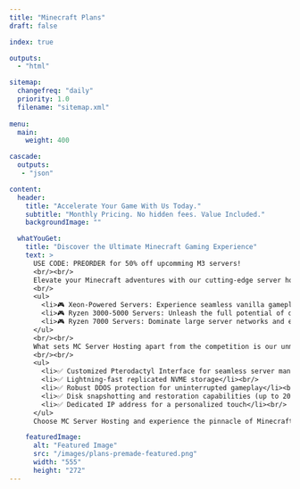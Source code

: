 ```yaml
---
title: "Minecraft Plans"
draft: false

index: true

outputs:
  - "html"

sitemap:
  changefreq: "daily"
  priority: 1.0
  filename: "sitemap.xml"
  
menu:
  main:
    weight: 400

cascade:
  outputs:
   - "json"

content:
  header:
    title: "Accelerate Your Game With Us Today."
    subtitle: "Monthly Pricing. No hidden fees. Value Included."
    backgroundImage: ""

  whatYouGet:
    title: "Discover the Ultimate Minecraft Gaming Experience"
    text: >
      USE CODE: PREORDER for 50% off upcomming M3 servers!
      <br/><br/>
      Elevate your Minecraft adventures with our cutting-edge server hosting solutions, tailored to fit every gamer's unique requirements:
      <br/>
      <ul>
        <li>🎮 Xeon-Powered Servers: Experience seamless vanilla gameplay or cozy multiplayer sessions with friends on our Intel Xeon E5-2680-powered servers, boasting DDR3 PC3-12800R RAM for optimal performance.</li><br/><br/>
        <li>🎮 Ryzen 3000-5000 Servers: Unleash the full potential of diverse modpacks with our Ryzen 3000-5000 servers, equipped with ultra-fast DDR4 RAM running at speeds of up to 2600 MT/s.</li><br/><br/>
        <li>🎮 Ryzen 7000 Servers: Dominate large server networks and enjoy extreme performance levels with our Ryzen 7000 servers, featuring cutting-edge DDR5 RAM with speeds reaching an incredible 5400 MT/s.</li>
      </ul>
      <br/><br/>
      What sets MC Server Hosting apart from the competition is our unmatched focus on hardware excellence. Additionally, all our servers come with an array of premium features, including:
      <br/><br/>
      <ul>
        <li>✅ Customized Pterodactyl Interface for seamless server management</li><br/>
        <li>✅ Lightning-fast replicated NVME storage</li><br/>
        <li>✅ Robust DDOS protection for uninterrupted gameplay</li><br/>
        <li>✅ Disk snapshotting and restoration capabilities (up to 20 per customer)</li><br/>
        <li>✅ Dedicated IP address for a personalized touch</li><br/>
      </ul>
      Choose MC Server Hosting and experience the pinnacle of Minecraft gameplay today!

    featuredImage:
      alt: "Featured Image"
      src: "/images/plans-premade-featured.png"
      width: "555"
      height: "272"
---
```



